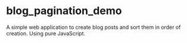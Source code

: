 # blog_pagination_demo
A simple web application to create blog posts and sort them in order of creation. Using pure JavaScript.
